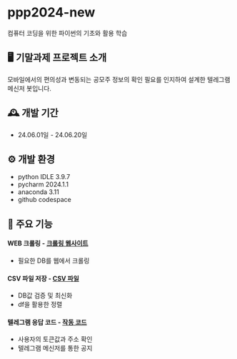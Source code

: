 # ppp2024-new
컴퓨터 코딩을 위한 파이썬의 기초와 활용 학습

## 🖥️ 기말과제 프로젝트 소개
모바일에서의 편의성과 변동되는 공모주 정보의 확인 필요를 인지하여 설계한 텔레그램 메신저 봇입니다.
<br>

## 🕰️ 개발 기간
* 24.06.01일 - 24.06.20일

## ⚙️ 개발 환경
* python IDLE 3.9.7
* pycharm 2024.1.1
* anaconda 3.11
* github codespace

## 📌 주요 기능
#### WEB 크롤링 - [크롤링 웹사이트](https://finance.naver.com/sise/ipo.naver)
- 필요한 DB를 웹에서 크롤링
#### CSV 파일 저장 - [CSV 파일](https://github.com/GooglePlexs/ppp2024-new/blob/main/ipo_data.csv)
- DB값 검증 및 최신화
- df을 활용한 정렬
#### 텔레그램 응답 코드 - [작동 코드](https://github.com/GooglePlexs/ppp2024-new/commit/5ca516e3f2f639f8d86c93c5d8df39bd18f872c9)
- 사용자의 토큰값과 주소 확인
- 텔레그램 메신저를 통한 공지
